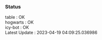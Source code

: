 ### Status


table : OK  
hogwarts : OK  
icy-bot : OK  
Latest Update : 2023-04-19 04:09:25.036986
